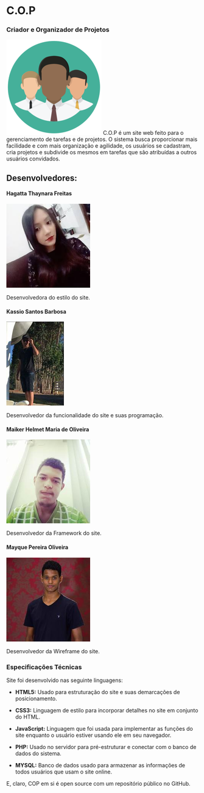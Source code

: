 # C.O.P
### Criador e Organizador de Projetos
![](https://raw.githubusercontent.com/Maiker404/COPSite/master/bin/logo.png)
C.O.P é um site web feito para o gerenciamento de tarefas e de projetos. O sistema busca proporcionar mais facilidade e com mais organização e agilidade, os usuários se cadastram, cria projetos e subdivide os mesmos em tarefas que são atribuídas a outros usuários convidados.


## Desenvolvedores:
####  Hagatta Thaynara Freitas

![](https://raw.githubusercontent.com/Maiker404/COPSite/master/bin/hagatta.jpg)

Desenvolvedora do estilo do site.

####  Kassio Santos Barbosa
![](https://raw.githubusercontent.com/Maiker404/COPSite/master/bin/kassio.jpg)

Desenvolvedor da funcionalidade do site e suas programação.

####  Maiker Helmet Maria de Oliveira
![](https://raw.githubusercontent.com/Maiker404/COPSite/master/bin/maiker.jpg)

Desenvolvedor da Framework do site.

####  Mayque Pereira Oliveira 
![](https://raw.githubusercontent.com/Maiker404/COPSite/master/bin/mayque.jpg)

Desenvolvedor da Wireframe do site.


### Especificações Técnicas
Site foi desenvolvido nas seguinte linguagens:

-  **HTML5:** 
	Usado para estruturação do site e suas demarcações de posicionamento.

- **CSS3:** 
Linguagem de estilo para incorporar detalhes no site em conjunto do HTML.

- **JavaScript:** 
Linguagem que foi usada para implementar as funções do site enquanto o usuário estiver usando ele em seu navegador.

- **PHP:** 
Usado no servidor para pré-estruturar e conectar com o banco de dados do sistema.

- **MYSQL:** 
Banco de dados usado para armazenar as informações de todos usuários que usam o site online.

E, claro, COP em si é open source com um repositório público
no GitHub.


